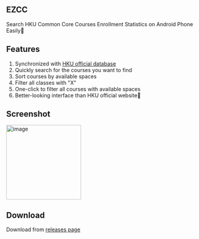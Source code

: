 ## EZCC
Search HKU Common Core Courses Enrollment Statistics on Android Phone Easily🌟

## Features
1. Synchronized with [HKU official database](https://sweb.hku.hk/ccacad/ccc_appl/enrol_stat.html)
2. Quickly search for the courses you want to find
3. Sort courses by available spaces
4. Filter all classes with "X"
5. One-click to filter all courses with available spaces
6. Better-looking interface than HKU official website🤭

## Screenshot
<img width="200" alt="image" src="https://i.imgur.com/p4uWcra.png">

## Download
Download from [releases page](https://github.com/Uynaity/EZCC/releases/latest)
